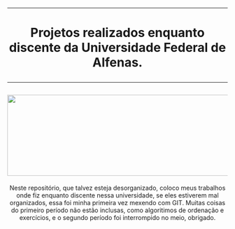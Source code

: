 <!DOCTYPE html>
<html>
    <body>
        <hr>
        <h1 align="center"> Projetos realizados enquanto discente da Universidade Federal de Alfenas.
            <hr>
            <img src="https://github.com/MatheusBrunheroto/Universidade-Federal-de-Alfenas/assets/67561023/d8e9dc89-2a5e-4185-8b1c-b31ec2ea2714" width = "516px" height = "185px">
        </h1>
        <p align="center">
            Neste repositório, que talvez esteja desorganizado, coloco meus trabalhos onde fiz enquanto discente nessa universidade, se eles                     estiverem mal organizados, essa foi minha primeira vez mexendo com GIT. 
            Muitas coisas do primeiro período não estão inclusas, como algoritimos de ordenação e exercícios, e o segundo período foi interrompido no             meio, obrigado.
        </p>
    </body>
</html>




